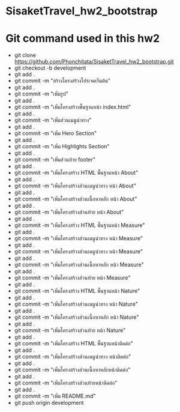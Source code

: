 # SisaketTravel_hw2_bootstrap
# Git command used in this hw2
 - git clone https://github.com/Phonchitata/SisaketTravel_hw2_bootstrap.git
 - git checkout -b development 
 - git add .
 - git commit -m "สร้างโครงสร้างโปรเจคเริ่มต้น"
 - git add .
 - git commit -m "เพิ่มรูป"
 - git add .
 - git commit -m "เพิ่มโครงสร้างพื้นฐานหน้า index.html"
 - git add .
 - git commit -m "เพิ่มส่วนเมนูนำทาง"
 - git add .
 - git commit -m "เพิ่ม Hero Section"
 - git add .
 - git commit -m "เพิ่ม Highlights Section"
 - git add .
 - git commit -m "เพิ่มส่วนท้าย footer"
 - git add .
 - git commit -m "เพิ่มโครงสร้าง HTML พื้นฐานหน้า About"
 - git add .
 - git commit -m "เพิ่มโครงสร้างส่วนเมนูนำทาง หน้า About"
 - git add .
 - git commit -m "เพิ่มโครงสร้างส่วนเนื้อหาหลัก หน้า About"
 - git add .
 - git commit -m "เพิ่มโครงสร้างส่วนท้าย หน้า About" 
 - git add .
 - git commit -m "เพิ่มโครงสร้าง HTML พื้นฐานหน้า Measure" 
 - git add .
 - git commit -m "เพิ่มโครงสร้างส่วนเมนูนำทาง หน้า Measure"
 - git add .
 - git commit -m "เพิ่มโครงสร้างส่วนเมนูนำทาง หน้า Measure"
 - git add .
 - git commit -m "เพิ่มโครงสร้างส่วนเนื้อหาหลัก หน้า Measure"
 - git add .
 - git commit -m "เพิ่มโครงสร้างส่วนท้าย หน้า Measure"   
 - git add .
 - git commit -m "เพิ่มโครงสร้าง HTML พื้นฐานหน้า Nature"
 - git add .
 - git commit -m "เพิ่มโครงสร้างส่วนเมนูนำทาง หน้า Nature" 
 - git add . 
 - git commit -m "เพิ่มโครงสร้างส่วนเนื้อหาหลัก หน้า Nature"
 - git add . 
 - git commit -m "เพิ่มโครงสร้างส่วนท้าย หน้า Nature"  
 - git add .
 - git commit -m "เพิ่มโครงสร้าง HTML พื้นฐานหน้าติดต่อ"  
 - git add . 
 - git commit -m "เพิ่มโครงสร้างส่วนเมนูนำทาง หน้าติดต่อ"  
 - git add .
 - git commit -m "เพิ่มโครงสร้างส่วนเนื้อหาหลักหน้าติดต่อ"  
 - git add . 
 - git commit -m "เพิ่มโครงสร้างส่วนท้ายหน้าติดต่อ"   
 - git add .
 - git commit -m "เพิ่ม README.md"
 - git push origin development 

